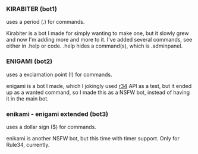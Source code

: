 ### KIRABITER (bot1)

uses a period (.) for commands.

Kirabiter is a bot I made for simply wanting to make one, but it slowly grew and now I'm adding more and more to it. I've added several commands, see either in .help or code. .help hides a command(s), which is .adminpanel.

### ENIGAMI (bot2)

uses a exclamation point (!) for commands.

enigami is a bot I made, which I jokingly used [r34](rule34.xxx) API as a test, but it ended up as a wanted command, so I made this as a NSFW bot, instead of having it in the main bot.

### enikami - enigami extended (bot3)

uses a dollar sign ($) for commands.

enikami is another NSFW bot, but this time with timer support. Only for Rule34, currently.